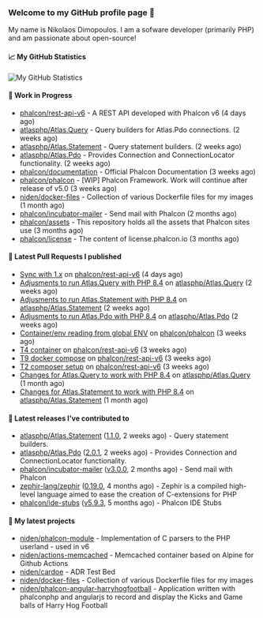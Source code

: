 ### Welcome to my GitHub profile page 👋

My name is Nikolaos Dimopoulos. I am a sofware developer (primarily PHP) and am passionate about open-source!

#### 📈 My GitHub Statistics

![My GitHub Statistics](https://github-readme-stats.vercel.app/api?username=niden&show_icons=true&count_private=true&hide_title=true&theme=transparent)

#### 👷 Work in Progress

- [phalcon/rest-api-v6](https://github.com/phalcon/rest-api-v6) - A REST API developed with Phalcon v6 (4 days ago)
- [atlasphp/Atlas.Query](https://github.com/atlasphp/Atlas.Query) - Query builders for Atlas.Pdo connections. (2 weeks ago)
- [atlasphp/Atlas.Statement](https://github.com/atlasphp/Atlas.Statement) - Query statement builders. (2 weeks ago)
- [atlasphp/Atlas.Pdo](https://github.com/atlasphp/Atlas.Pdo) - Provides Connection and ConnectionLocator functionality. (2 weeks ago)
- [phalcon/documentation](https://github.com/phalcon/documentation) - Official Phalcon Documentation (3 weeks ago)
- [phalcon/phalcon](https://github.com/phalcon/phalcon) - [WIP] Phalcon Framework. Work will continue after release of v5.0 (3 weeks ago)
- [niden/docker-files](https://github.com/niden/docker-files) - Collection of various Dockerfile files for my images (1 month ago)
- [phalcon/incubator-mailer](https://github.com/phalcon/incubator-mailer) - Send mail with Phalcon (2 months ago)
- [phalcon/assets](https://github.com/phalcon/assets) - This repository holds all the assets that Phalcon sites use (3 months ago)
- [phalcon/license](https://github.com/phalcon/license) - The content of license.phalcon.io (3 months ago)

#### 🔨 Latest Pull Requests I published

- [Sync with 1.x](https://github.com/phalcon/rest-api-v6/pull/12) on [phalcon/rest-api-v6](https://github.com/phalcon/rest-api-v6) (4 days ago)
- [Adjusments to run Atlas.Query with PHP 8.4](https://github.com/atlasphp/Atlas.Query/pull/21) on [atlasphp/Atlas.Query](https://github.com/atlasphp/Atlas.Query) (2 weeks ago)
- [Adjusments to run Atlas.Statement with PHP 8.4](https://github.com/atlasphp/Atlas.Statement/pull/6) on [atlasphp/Atlas.Statement](https://github.com/atlasphp/Atlas.Statement) (2 weeks ago)
- [Adjusments to run Atlas.Pdo with PHP 8.4](https://github.com/atlasphp/Atlas.Pdo/pull/19) on [atlasphp/Atlas.Pdo](https://github.com/atlasphp/Atlas.Pdo) (2 weeks ago)
- [Container/env reading from global ENV](https://github.com/phalcon/phalcon/pull/662) on [phalcon/phalcon](https://github.com/phalcon/phalcon) (3 weeks ago)
- [T4 container](https://github.com/phalcon/rest-api-v6/pull/11) on [phalcon/rest-api-v6](https://github.com/phalcon/rest-api-v6) (3 weeks ago)
- [T9 docker compose](https://github.com/phalcon/rest-api-v6/pull/10) on [phalcon/rest-api-v6](https://github.com/phalcon/rest-api-v6) (3 weeks ago)
- [T2 composer setup](https://github.com/phalcon/rest-api-v6/pull/8) on [phalcon/rest-api-v6](https://github.com/phalcon/rest-api-v6) (3 weeks ago)
- [Changes for Atlas.Query to work with PHP 8.4](https://github.com/atlasphp/Atlas.Query/pull/19) on [atlasphp/Atlas.Query](https://github.com/atlasphp/Atlas.Query) (1 month ago)
- [Changes for Atlas.Statement to work with PHP 8.4](https://github.com/atlasphp/Atlas.Statement/pull/4) on [atlasphp/Atlas.Statement](https://github.com/atlasphp/Atlas.Statement) (1 month ago)

#### 🔭 Latest releases I've contributed to

- [atlasphp/Atlas.Statement](https://github.com/atlasphp/Atlas.Statement) ([1.1.0](https://github.com/atlasphp/Atlas.Statement/releases/tag/1.1.0), 2 weeks ago) - Query statement builders.
- [atlasphp/Atlas.Pdo](https://github.com/atlasphp/Atlas.Pdo) ([2.0.1](https://github.com/atlasphp/Atlas.Pdo/releases/tag/2.0.1), 2 weeks ago) - Provides Connection and ConnectionLocator functionality.
- [phalcon/incubator-mailer](https://github.com/phalcon/incubator-mailer) ([v3.0.0](https://github.com/phalcon/incubator-mailer/releases/tag/v3.0.0), 2 months ago) - Send mail with Phalcon
- [zephir-lang/zephir](https://github.com/zephir-lang/zephir) ([0.19.0](https://github.com/zephir-lang/zephir/releases/tag/0.19.0), 4 months ago) - Zephir is a compiled high-level language aimed to ease the creation of C-extensions for PHP
- [phalcon/ide-stubs](https://github.com/phalcon/ide-stubs) ([v5.9.3](https://github.com/phalcon/ide-stubs/releases/tag/v5.9.3), 5 months ago) - Phalcon IDE Stubs

#### 🌱 My latest projects

- [niden/phalcon-module](https://github.com/niden/phalcon-module) - Implementation of C parsers to the PHP userland - used in v6
- [niden/actions-memcached](https://github.com/niden/actions-memcached) - Memcached container based on Alpine for Github Actions
- [niden/cardoe](https://github.com/niden/cardoe) - ADR Test Bed
- [niden/docker-files](https://github.com/niden/docker-files) - Collection of various Dockerfile files for my images
- [niden/phalcon-angular-harryhogfootball](https://github.com/niden/phalcon-angular-harryhogfootball) - Application written with phalconphp and angularjs to record and display the Kicks and Game balls of Harry Hog Football


